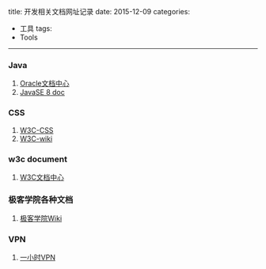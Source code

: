 title: 开发相关文档网址记录
date: 2015-12-09
categories:
- 工具
tags:
- Tools
--------------------
### Java
1. [Oracle文档中心](http://docs.oracle.com/en/)
2. [JavaSE 8 doc](http://docs.oracle.com/javase/8/docs/)

### CSS
1. [W3C-CSS](http://www.w3.org/TR/#tr_CSS)
2. [W3C-wiki](http://www.w3.org/wiki/CSS/Training)

### w3c document
 1. [W3C文档中心](http://www.w3.org/TR)

### 极客学院各种文档
1. [极客学院Wiki](http://wiki.jikexueyuan.com/)

### VPN
1. [一小时VPN](http://free-vpn.wwdhz.com/)